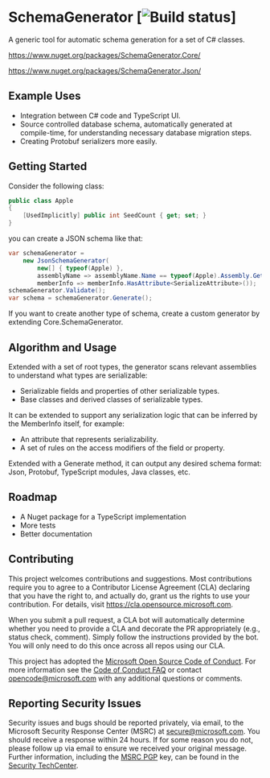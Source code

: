 # SchemaGenerator [![Build status](https://ci.appveyor.com/api/projects/status/vs2rba346i5ug7bi?svg=true)]

A generic tool for automatic schema generation for a set of C# classes.

https://www.nuget.org/packages/SchemaGenerator.Core/

https://www.nuget.org/packages/SchemaGenerator.Json/

## Example Uses

* Integration between C# code and TypeScript UI.
* Source controlled database schema, automatically generated at compile-time, for understanding necessary database migration steps.
* Creating Protobuf serializers more easily. 

## Getting Started

Consider the following class:
```csharp
public class Apple
{
    [UsedImplicitly] public int SeedCount { get; set; }
}
```

you can create a JSON schema like that:
```csharp
var schemaGenerator =
    new JsonSchemaGenerator(
        new[] { typeof(Apple) },
        assemblyName => assemblyName.Name == typeof(Apple).Assembly.GetName(),
        memberInfo => memberInfo.HasAttribute<SerializeAttribute>());
schemaGenerator.Validate();
var schema = schemaGenerator.Generate();
```

If you want to create another type of schema, create a custom generator by extending Core.SchemaGenerator.

## Algorithm and Usage

Extended with a set of root types, the generator scans relevant assemblies to understand what types are serializable:
* Serializable fields and properties of other serializable types.
* Base classes and derived classes of serializable types.

It can be extended to support any serialization logic that can be inferred by the MemberInfo itself, for example:
* An attribute that represents serializability.
* A set of rules on the access modifiers of the field or property.

Extended with a Generate method, it can output any desired schema format: Json, Protobuf, TypeScript modules, Java classes, etc.

## Roadmap

* A Nuget package for a TypeScript implementation
* More tests
* Better documentation

## Contributing

This project welcomes contributions and suggestions.  Most contributions require you to agree to a
Contributor License Agreement (CLA) declaring that you have the right to, and actually do, grant us
the rights to use your contribution. For details, visit https://cla.opensource.microsoft.com.

When you submit a pull request, a CLA bot will automatically determine whether you need to provide
a CLA and decorate the PR appropriately (e.g., status check, comment). Simply follow the instructions
provided by the bot. You will only need to do this once across all repos using our CLA.

This project has adopted the [Microsoft Open Source Code of Conduct](https://opensource.microsoft.com/codeofconduct/).
For more information see the [Code of Conduct FAQ](https://opensource.microsoft.com/codeofconduct/faq/) or
contact [opencode@microsoft.com](mailto:opencode@microsoft.com) with any additional questions or comments.

## Reporting Security Issues

Security issues and bugs should be reported privately, via email, to the Microsoft Security
Response Center (MSRC) at [secure@microsoft.com](mailto:secure@microsoft.com). You should
receive a response within 24 hours. If for some reason you do not, please follow up via
email to ensure we received your original message. Further information, including the
[MSRC PGP](https://technet.microsoft.com/en-us/security/dn606155) key, can be found in
the [Security TechCenter](https://technet.microsoft.com/en-us/security/default).
